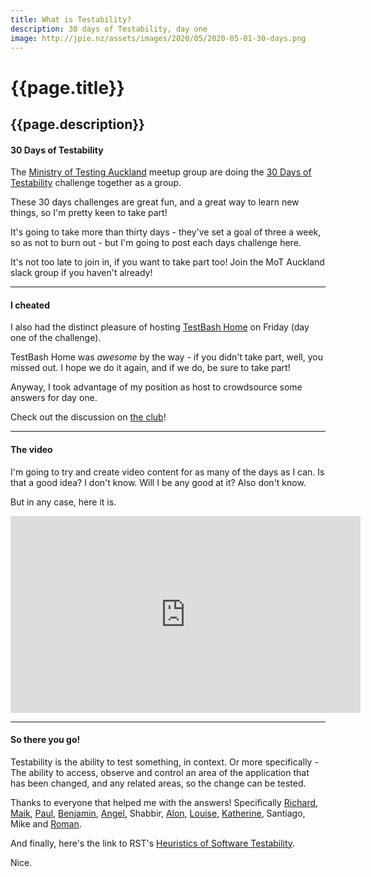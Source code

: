 ```yaml
---
title: What is Testability?
description: 30 days of Testability, day one
image: http://jpie.nz/assets/images/2020/05/2020-05-01-30-days.png
---
```

# {{page.title}}
## {{page.description}}

#### 30 Days of Testability

The [Ministry of Testing Auckland](https://www.meetup.com/Ministry-of-Testing-Auckland/) meetup group are doing the [30 Days of Testability](https://www.ministryoftesting.com/dojo/lessons/30-days-of-testability) challenge together as a group.

These 30 days challenges are great fun, and a great way to learn new things, so I'm pretty keen to take part!

It's going to take more than thirty days - they've set a goal of three a week, so as not to burn out - but I'm going to post each days challenge here.

It's not too late to join in, if you want to take part too! Join the MoT Auckland slack group if you haven't already!

<hr/>

#### I cheated

I also had the distinct pleasure of hosting [TestBash Home](https://www.ministryoftesting.com/events/testbash-home-2020) on Friday (day one of the challenge).

TestBash Home was _awesome_ by the way - if you didn't take part, well, you missed out. I hope we do it again, and if we do, be sure to take part!

Anyway, I took advantage of my position as host to crowdsource some answers for day one. 

Check out the discussion on [the club](https://club.ministryoftesting.com/t/testability-day-1/37947/11)!

<hr/>

#### The video

I'm going to try and create video content for as many of the days as I can.
Is that a good idea? I don't know. Will I be any good at it? Also don't know.

But in any case, here it is.

<iframe width="560" height="315" src="https://www.youtube.com/embed/F9FpX4rs8hU" frameborder="0" allow="accelerometer; autoplay; encrypted-media; gyroscope; picture-in-picture" allowfullscreen></iframe>

<hr/>

#### So there you go!

Testability is the ability to test something, in context. Or more specifically - The ability to access, observe and control an area of the application that has been changed, and any related areas, so the change can be tested.

Thanks to everyone that helped me with the answers!
Specifically [Richard](https://thefriendlytester.co.uk/), [Maik](https://hanseatictester.info/), [Paul](https://twitter.com/DarkArtsWizard), [Benjamin](https://www.testingben.com/), [Angel](https://twitter.com/malletangel), Shabbir, [Alon](https://twitter.com/awaisbard?lang=en), [Louise](https://louisegibbstest.wordpress.com/blog/), [Katherine](https://twitter.com/katberinger?lang=en), 
Santiago, Mike and [Roman](https://twitter.com/roman_s_t?lang=en).

And finally, here's the link to RST's [Heuristics of Software Testability](https://www.satisfice.com/download/heuristics-of-software-testability).

Nice.
